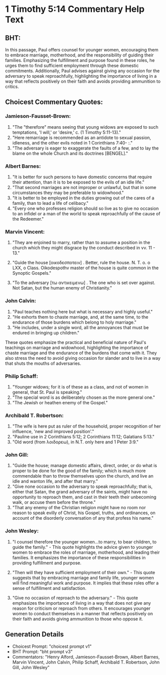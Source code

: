 # 1 Timothy 5:14 Commentary Help Text

## BHT:
In this passage, Paul offers counsel for younger women, encouraging them to embrace marriage, motherhood, and the responsibility of guiding their families. Emphasizing the fulfillment and purpose found in these roles, he urges them to find sufficient employment through these domestic commitments. Additionally, Paul advises against giving any occasion for the adversary to speak reproachfully, highlighting the importance of living in a way that reflects positively on their faith and avoids providing ammunition to critics.

## Choicest Commentary Quotes:
### Jamieson-Fausset-Brown:
1. "The "therefore" means seeing that young widows are exposed to such temptations, 'I will,' or 'desire,' c. (1 Timothy 5:11-13)."
2. "Here remarriage is recommended as an antidote to sexual passion, idleness, and the other evils noted in 1 Corinthians 7:40- :."
3. "The adversary is eager to exaggerate the faults of a few, and to lay the blame on the whole Church and its doctrines [BENGEL]."

### Albert Barnes:
1. "It is better for such persons to have domestic concerns that require their attention, than it is to be exposed to the evils of an idle life."
2. "That second marriages are not improper or unlawful, but that in some circumstances they may be preferable to widowhood."
3. "It is better to be employed in the duties growing out of the cares of a family, than to lead a life of celibacy."
4. "Every one who professes religion should so live as to give no occasion to an infidel or a man of the world to speak reproachfully of the cause of the Redeemer."

### Marvin Vincent:
1. "They are enjoined to marry, rather than to assume a position in the church which they might disgrace by the conduct described in vv. 11 - 13." 

2. "Guide the house [οικοδεσποτειν] . Better, rule the house. N. T. o. o LXX, o Class. Oikodespothv master of the house is quite common in the Synoptic Gospels." 

3. "To the adversary [τω αντικειμενω] . The one who is set over against. Not Satan, but the human enemy of Christianity."

### John Calvin:
1. "Paul teaches nothing here but what is necessary and highly useful."
2. "He exhorts them to chaste marriage, and, at the same time, to the endurance of those burdens which belong to holy marriage."
3. "He includes, under a single word, all the annoyances that must be endured in bringing up children."

These quotes emphasize the practical and beneficial nature of Paul's teachings on marriage and widowhood, highlighting the importance of chaste marriage and the endurance of the burdens that come with it. They also stress the need to avoid giving occasion for slander and to live in a way that shuts the mouths of adversaries.

### Philip Schaff:
1. "Younger widows; for it is of these as a class, and not of women in general, that St. Paul is speaking."
2. "The special word is as deliberately chosen as the more general one."
3. "The Jewish or heathen enemy of the Gospel."

### Archibald T. Robertson:
1. "The wife is here put as ruler of the household, proper recognition of her influence, 'new and improved position'." 
2. "Pauline use in 2 Corinthians 5:12; 2 Corinthians 11:12; Galatians 5:13." 
3. "Old word (from λοιδορεω), in N.T. only here and 1 Peter 3:9."

### John Gill:
1. "Guide the house; manage domestic affairs, direct, order, or do what is proper to be done for the good of the family; which is much more commendable than to throw themselves upon the church, and live an idle and wanton life, and after that marry."
2. "Give none occasion to the adversary to speak reproachfully; that is, either that Satan, the grand adversary of the saints, might have no opportunity to reproach them, and cast in their teeth their unbecoming walk, or accuse them before the throne."
3. "That any enemy of the Christian religion might have no room nor reason to speak evilly of Christ, his Gospel, truths, and ordinances, on account of the disorderly conversation of any that profess his name."

### John Wesley:
1. "I counsel therefore the younger women...to marry, to bear children, to guide the family." - This quote highlights the advice given to younger women to embrace the roles of marriage, motherhood, and leading their families. It emphasizes the importance of these responsibilities in providing fulfillment and purpose.

2. "Then will they have sufficient employment of their own." - This quote suggests that by embracing marriage and family life, younger women will find meaningful work and purpose. It implies that these roles offer a sense of fulfillment and satisfaction.

3. "Give no occasion of reproach to the adversary." - This quote emphasizes the importance of living in a way that does not give any reason for criticism or reproach from others. It encourages younger women to conduct themselves in a manner that reflects positively on their faith and avoids giving ammunition to those who oppose it.


## Generation Details
- Choicest Prompt: "choicest prompt v1"
- BHT Prompt: "bht prompt v3"
- Commentators: "Henry Alford, Jamieson-Fausset-Brown, Albert Barnes, Marvin Vincent, John Calvin, Philip Schaff, Archibald T. Robertson, John Gill, John Wesley"
